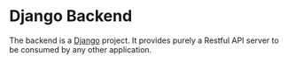 # Django Backend
The backend is a [Django](https://www.djangoproject.com/) project. It provides purely a Restful API server to be consumed by any other application.
